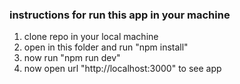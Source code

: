 ### instructions for run this app in your machine
1. clone repo in your local machine
2. open in this folder and run "npm install"
3. now run "npm run dev"
4. now open url "http://localhost:3000" to see app 